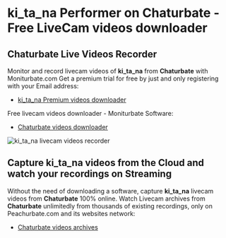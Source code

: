 # ki_ta_na Performer on Chaturbate - Free LiveCam videos downloader

## Chaturbate Live Videos Recorder

Monitor and record livecam videos of **ki_ta_na** from **Chaturbate** with Moniturbate.com
Get a premium trial for free by just and only registering with your Email address:
* [ki_ta_na Premium videos downloader](https://moniturbate.com/request-demo-licence-key.html)

Free livecam videos downloader - Moniturbate Software:
* [Chaturbate videos downloader](https://moniturbate.com/moniturbate-download-software.html)

![ki_ta_na livecam videos recorder](https://peachurnet.com/templates/moniturbate-software.png)


## Capture ki_ta_na videos from the Cloud and watch your recordings on Streaming

Without the need of downloading a software, capture **ki_ta_na** livecam videos from **Chaturbate** 100% online.
Watch Livecam archives from **Chaturbate** unlimitedly from thousands of existing recordings, only on Peachurbate.com and its websites network:
* [Chaturbate videos archives](https://peachurnet.com/)